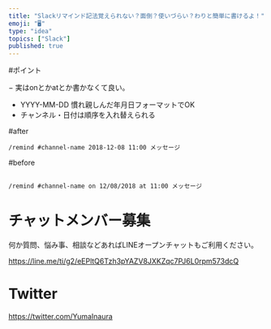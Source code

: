 ```yaml
---
title: "Slackリマインド記法覚えられない？面倒？使いづらい？わりと簡単に書けるよ！"
emoji: "🖥"
type: "idea"
topics: ["Slack"]
published: true
---
```


#ポイント

− 実はonとかatとか書かなくて良い。
- YYYY-MM-DD 慣れ親しんだ年月日フォーマットでOK
- チャンネル・日付は順序を入れ替えられる
 
#after

```
/remind #channel-name 2018-12-08 11:00 メッセージ
```

#before

```

/remind #channel-name on 12/08/2018 at 11:00 メッセージ
```








<!-- Update From Qiita API -->

# チャットメンバー募集


何か質問、悩み事、相談などあればLINEオープンチャットもご利用ください。

https://line.me/ti/g2/eEPltQ6Tzh3pYAZV8JXKZqc7PJ6L0rpm573dcQ





# Twitter


https://twitter.com/YumaInaura


<!-- Update From Qiita API -->


